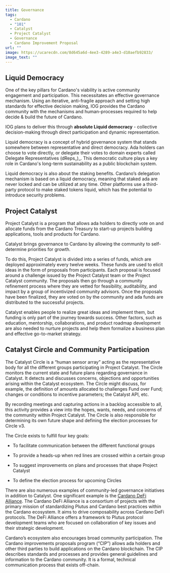 ```yaml
---
title: Governance
tags:
  - Cardano
  - "101"
  - Catalyst
  - Project Catalyst
  - Governance
  - Cardano Improvement Proposal
url: ""
image: https://ucarecdn.com/8d645a6d-4ee3-4289-a4e3-d10aefb92833/
image_text: ""
---
```


## Liquid Democracy 

One of the key pillars for Cardano's viability is active community engagement and participation. This necessitates an effective governance mechanism. Using an iterative, anti-fragile approach and setting high standards for effective decision making, IOG provides the Cardano community with the mechanisms and human-processes required to help decide & build the future of Cardano.

IOG plans to deliver this through **absolute Liquid democracy** - collective decision-making through direct participation and dynamic representation.

Liquid democracy is a concept of hybrid governance system that stands somewhere between representative and direct democracy. Ada holders can choose to vote directly, or delegate their votes to domain experts called Delegate Representatives (dReps_)_. This democratic culture plays a key role in Cardano's long-term sustainability as a public blockchain system.

Liquid democracy is also about the staking benefits. Cardano’s delegation mechanism is based on a liquid democracy, meaning that staked ada are never locked and can be utilized at any time. Other platforms use a third-party protocol to make staked tokens liquid, which has the potential to introduce security problems.

## Project Catalyst

Project Catalyst is a program that allows ada holders to directly vote on and allocate funds from the Cardano Treasury to start-up projects building applications, tools and products for Cardano. 

Catalyst brings governance to Cardano by allowing the community to self-determine priorities for growth.

To do this, Project Catalyst is divided into a series of funds, which are deployed approximately every twelve weeks. These funds are used to elicit ideas in the form of proposals from participants. Each proposal is focused around a challenge issued by the Project Catalyst team or the Project Catalyst community. The proposals then go through a community refinement process where they are vetted for feasibility, auditability, and impact by a group of incentivized community advisors. Once the proposals have been finalized, they are voted on by the community and ada funds are distributed to the successful projects.

Catalyst enables people to realize great ideas and implement them, but funding is only part of the journey towards success. Other factors, such as education, mentorship, collaborations, and product roadmap development are also needed to nurture projects and help them formalize a business plan and effective go-to-market strategy.

## Catalyst Circle and Community Participation

The Catalyst Circle is a “human sensor array” acting as the representative body for all the different groups participating in Project Catalyst. The Circle monitors the current state and future plans regarding governance in Catalyst. It detects and discusses concerns, objections and opportunities arising within the Catalyst ecosystem. The Circle might discuss, for example, the definition of amounts allocated to challenges Fund over Fund; changes or conditions to incentive parameters; the Catalyst API, etc.

By recording meetings and capturing actions in a backlog accessible to all, this activity provides a view into the hopes, wants, needs, and concerns of the community within Project Catalyst. The Circle is also responsible for determining its own future shape and defining the election processes for Circle v3.

The Circle exists to fulfill four key goals:

*   To facilitate communication between the different functional groups
    
*   To provide a heads-up when red lines are crossed within a certain group
    
*   To suggest improvements on plans and processes that shape Project Catalyst
    
*   To define the election process for upcoming Circles
    

There are also numerous examples of community-led governance initiatives in addition to Catalyst. One significant example is the [Cardano DeFi Alliance](https://cardanodefialliance.org/). The Cardano DeFi Alliance is a consortium of projects with the primary mission of standardizing Plutus and Cardano best practices within the Cardano ecosystem. It aims to drive composability across Cardano DeFi protocols. The DeFi Alliance offers a framework to Plutus protocol development teams who are focused on collaboration of key issues and their strategic development. 

Cardano’s ecosystem also encourages broad community participation. The Cardano improvements proposals program (“CIP”) allows ada holders and other third parties to build applications on the Cardano blockchain. The CIP describes standards and processes and provides general guidelines and information to the Cardano community. It is a formal, technical communication process that exists off-chain.
